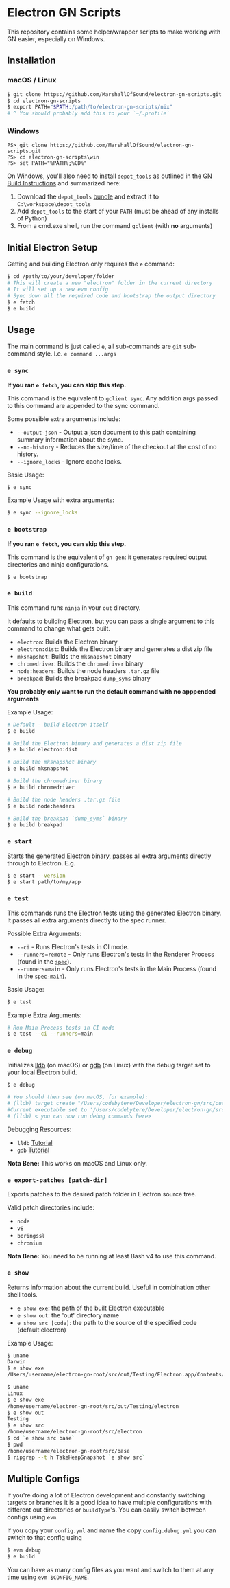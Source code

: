 # Electron GN Scripts

This repository contains some helper/wrapper scripts to make working with GN easier, especially on Windows.

## Installation

### macOS / Linux

```sh
$ git clone https://github.com/MarshallOfSound/electron-gn-scripts.git
$ cd electron-gn-scripts
$ export PATH="$PATH:/path/to/electron-gn-scripts/nix"
# ^ You should probably add this to your `~/.profile`
```

### Windows

```batch
PS> git clone https://github.com/MarshallOfSound/electron-gn-scripts.git
PS> cd electron-gn-scripts\win
PS> set PATH="%PATH%;%CD%"
```

On Windows, you'll also need to install [`depot_tools`](https://commondatastorage.googleapis.com/chrome-infra-docs/flat/depot_tools/docs/html/depot_tools_tutorial.html#_setting_up) as outlined in the [GN Build Instructions](https://github.com/electron/electron/blob/master/docs/development/build-instructions-gn.md) and summarized here:

 1. Download the `depot_tools` [bundle](https://storage.googleapis.com/chrome-infra/depot_tools.zip) and extract it to `C:\workspace\depot_tools`
 2. Add `depot_tools` to the start of your `PATH` (must be ahead of any installs of Python)
 3. From a cmd.exe shell, run the command `gclient` (with **no** arguments)

## Initial Electron Setup

Getting and building Electron only requires the `e` command:

```sh
$ cd /path/to/your/developer/folder
# This will create a new "electron" folder in the current directory
# It will set up a new evm config
# Sync down all the required code and bootstrap the output directory
$ e fetch
$ e build
```

## Usage

The main command is just called `e`, all sub-commands are `git` sub-command style.  I.e. `e command ...args`

### `e sync`

**If you ran `e fetch`, you can skip this step.**

This command is the equivalent to `gclient sync`. Any addition args passed to this command are appended to the sync command.

Some possible extra arguments include:

* `--output-json` - Output a json document to this path containing summary information about the sync.
* `--no-history` - Reduces the size/time of the checkout at the cost of no history.
* `--ignore_locks` - Ignore cache locks.

Basic Usage:

```sh
$ e sync
```

Example Usage with extra arguments:

```sh
$ e sync --ignore_locks
```

### `e bootstrap`

**If you ran `e fetch`, you can skip this step.**

This command is the equivalent of `gn gen`: it generates required output directories and ninja configurations.

```sh
$ e bootstrap
```

### `e build`

This command runs `ninja` in your `out` directory.

It defaults to building Electron, but you can pass a single argument to this command to change what gets built.

* `electron`: Builds the Electron binary
* `electron:dist`: Builds the Electron binary and generates a dist zip file
* `mksnapshot`: Builds the `mksnapshot` binary
* `chromedriver`: Builds the `chromedriver` binary
* `node:headers`: Builds the node headers `.tar.gz` file
* `breakpad`: Builds the breakpad `dump_syms` binary

**You probably only want to run the default command with no apppended arguments**

Example Usage:

```sh
# Default - build Electron itself
$ e build
```

```sh
# Build the Electron binary and generates a dist zip file
$ e build electron:dist
```

```sh
# Build the mksnapshot binary
$ e build mksnapshot
```

```sh
# Build the chromedriver binary
$ e build chromedriver
```

```sh
# Build the node headers .tar.gz file
$ e build node:headers
```

```sh
# Build the breakpad `dump_syms` binary
$ e build breakpad
```

### `e start`

Starts the generated Electron binary, passes all extra arguments directly through to Electron.  E.g.

```sh
$ e start --version
$ e start path/to/my/app
```

### `e test`

This commands runs the Electron tests using the generated Electron binary. It passes all extra arguments directly to the spec runner.

Possible Extra Arguments:
* `--ci` - Runs Electron's tests in CI mode.
* `--runners=remote` - Only runs Electron's tests in the Renderer Process (found in the [`spec`](https://github.com/electron/electron/tree/master/spec)).
* `--runners=main` - Only runs Electron's tests in the Main Process (found in the [`spec-main`](https://github.com/electron/electron/tree/master/spec-main)).

Basic Usage:

```sh
$ e test
```

Example Extra Arguments:

```sh
# Run Main Process tests in CI mode 
$ e test --ci --runners=main
```

### `e debug`

Initializes [lldb](https://lldb.llvm.org/) (on macOS) or [gdb](https://www.gnu.org/software/gdb/) (on Linux) with the debug target set to your local Electron build.

```sh
$ e debug

# You should then see (on macOS, for example):
# (lldb) target create "/Users/codebytere/Developer/electron-gn/src/out/Testing/Electron.app/Contents/MacOS/Electron"
#Current executable set to '/Users/codebytere/Developer/electron-gn/src/out/Testing/Electron.app/Contents/MacOS/Electron' (x86_64).
# (lldb) < you can now run debug commands here>
```

Debugging Resources:
* `lldb` [Tutorial](https://lldb.llvm.org/use/tutorial.html)
* `gdb` [Tutorial](https://web.eecs.umich.edu/~sugih/pointers/summary.html)

**Nota Bene:** This works on macOS and Linux only.

### `e export-patches [patch-dir]`

Exports patches to the desired patch folder in Electron source tree.

Valid patch directories include:
* `node`
* `v8`
* `boringssl`
* `chromium`

**Nota Bene:** You need to be running at least Bash v4 to use this command.

### `e show`

Returns information about the current build.
Useful in combination other shell tools.
 * `e show exe`: the path of the built Electron executable
 * `e show out`: the 'out' directory name
 * `e show src [code]`: the path to the source of the specified code (default:electron)

Example Usage:

```sh
$ uname
Darwin
$ e show exe
/Users/username/electron-gn-root/src/out/Testing/Electron.app/Contents/MacOS/Electron

$ uname
Linux
$ e show exe
/home/username/electron-gn-root/src/out/Testing/electron
$ e show out
Testing
$ e show src
/home/username/electron-gn-root/src/electron
$ cd `e show src base`
$ pwd
/home/username/electron-gn-root/src/base
$ ripgrep --t h TakeHeapSnapshot `e show src`
```

## Multiple Configs

If you're doing a lot of Electron development and constantly switching targets or branches it is a good idea to
have multiple configurations with different out directories or `buildType`'s.  You can easily switch between configs
using `evm`.

If you copy your `config.yml` and name the copy `config.debug.yml` you can switch to that config using

```sh
$ evm debug
$ e build
```

You can have as many config files as you want and switch to them at any time using `evm $CONFIG_NAME`.
